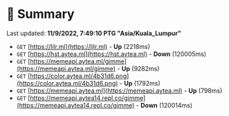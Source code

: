 # 📖 Summary
Last updated: **11/9/2022, 7:49:10 PTG "Asia/Kuala_Lumpur"**

- `GET` [https://lilr.ml](https://lilr.ml) - **Up** (2218ms)
- `GET` [https://hst.aytea.ml](https://hst.aytea.ml) - **Down** (120005ms)
- `GET` [https://memeapi.aytea.ml/gimme](https://memeapi.aytea.ml/gimme) - **Up** (9282ms)
- `GET` [https://color.aytea.ml/4b31d6.png](https://color.aytea.ml/4b31d6.png) - **Up** (1792ms)
- `GET` [https://memeapi.aytea.ml](https://memeapi.aytea.ml) - **Up** (798ms)
- `GET` [https://memeapi.aytea14.repl.co/gimme](https://memeapi.aytea14.repl.co/gimme) - **Down** (120014ms)
